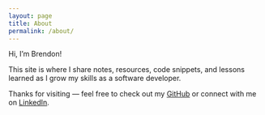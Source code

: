 ```yaml
---
layout: page
title: About
permalink: /about/
---
```


Hi, I’m Brendon!

This site is where I share notes, resources, code snippets, and lessons learned as I grow my skills as a software developer.

Thanks for visiting — feel free to check out my [GitHub](https://github.com/donjella) or connect with me on [LinkedIn](https://www.linkedin.com/in/brendon-ang).
